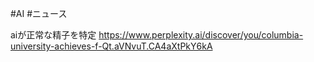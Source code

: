 #AI #ニュース

aiが正常な精子を特定
https://www.perplexity.ai/discover/you/columbia-university-achieves-f-Qt.aVNvuT.CA4aXtPkY6kA